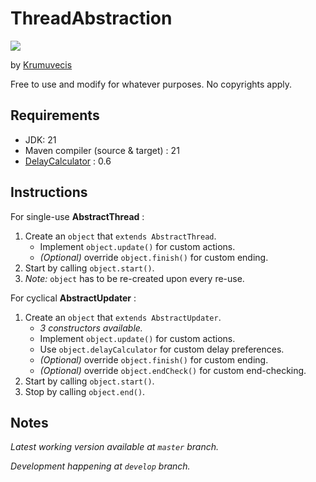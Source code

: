 # ThreadAbstraction

[![](https://jitpack.io/v/KruMF/ThreadAbstraction.svg)](https://jitpack.io/#KruMF/ThreadAbstraction)

by [Krumuvecis](https://github.com/Krumuvecis)

Free to use and modify for whatever purposes. No copyrights apply.


## Requirements

* JDK: 21
* Maven compiler (source & target) : 21
* [DelayCalculator](https://github.com/KruMF/DelayCalculator) : 0.6


## Instructions

For single-use **AbstractThread** :
1. Create an `object` that `extends AbstractThread`.
   * Implement `object.update()` for custom actions.
   * *(Optional)* override `object.finish()` for custom ending.
2. Start by calling `object.start()`.
3. *Note:* `object` has to be re-created upon every re-use.

For cyclical **AbstractUpdater** :
1. Create an `object` that `extends AbstractUpdater`.
   * *3 constructors available.*
   * Implement `object.update()` for custom actions.
   * Use `object.delayCalculator` for custom delay preferences.
   * *(Optional)* override `object.finish()` for custom ending.
   * *(Optional)* override `object.endCheck()` for custom end-checking.
2. Start by calling `object.start()`.
3. Stop by calling `object.end()`.


## Notes

<i>Latest working version available at `master` branch.</i>

<i>Development happening at `develop` branch.</i>
